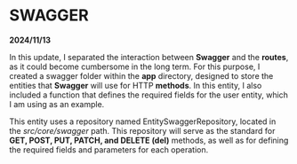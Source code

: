 # SWAGGER
**2024/11/13**

In this update, I separated the interaction between **Swagger** and the **routes**, as it could become cumbersome in the long term. For this purpose, I created a swagger folder within the **app** directory, designed to store the entities that **Swagger** will use for HTTP **methods**. In this entity, I also included a function that defines the required fields for the user entity, which I am using as an example.

This entity uses a repository named EntitySwaggerRepository, located in the *src/core/swagger* path. This repository will serve as the standard for **GET, POST, PUT, PATCH, and DELETE (del)** methods, as well as for defining the required fields and parameters for each operation.